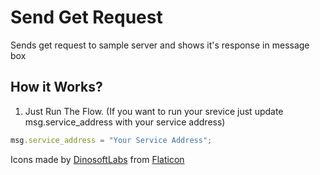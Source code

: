 
# Send Get Request
Sends get request to sample server and shows it's response in message box

## How it Works?
1. Just Run The Flow. (If you want to run your srevice just update msg.service_address with your service address)

```js
msg.service_address = "Your Service Address";
```

Icons made by [DinosoftLabs](https://www.flaticon.com/authors/dinosoftlabs) from [Flaticon](https://www.flaticon.com/)
